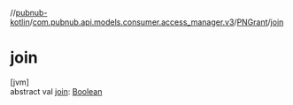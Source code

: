 //[pubnub-kotlin](../../../index.md)/[com.pubnub.api.models.consumer.access_manager.v3](../index.md)/[PNGrant](index.md)/[join](join.md)

# join

[jvm]\
abstract val [join](join.md): [Boolean](https://kotlinlang.org/api/latest/jvm/stdlib/kotlin/-boolean/index.html)
